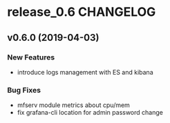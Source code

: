 # release_0.6 CHANGELOG



## v0.6.0 (2019-04-03)

### New Features
- introduce logs management with ES and kibana


### Bug Fixes
- mfserv module metrics about cpu/mem
- fix grafana-cli location for admin password change





